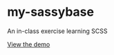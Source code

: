 # my-sassybase
An in-class exercise learning SCSS

[View the demo](https://yiwen-jiang.github.io/my-sassybase/)